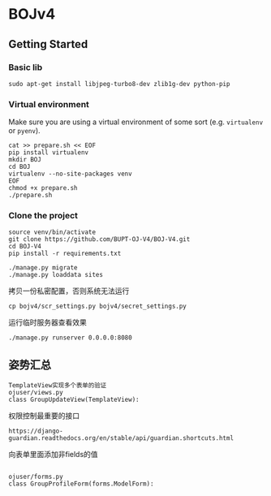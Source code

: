 # BOJv4

## Getting Started

### Basic lib

```
sudo apt-get install libjpeg-turbo8-dev zlib1g-dev python-pip
```
### Virtual environment

Make sure you are using a virtual environment of some sort (e.g. `virtualenv` or
`pyenv`).

```
cat >> prepare.sh << EOF
pip install virtualenv
mkdir BOJ
cd BOJ
virtualenv --no-site-packages venv
EOF
chmod +x prepare.sh
./prepare.sh
```

### Clone the project

```
source venv/bin/activate
git clone https://github.com/BUPT-OJ-V4/BOJ-V4.git
cd BOJ-V4
pip install -r requirements.txt 
```

```        
./manage.py migrate
./manage.py loaddata sites
```

拷贝一份私密配置，否则系统无法运行

```
cp bojv4/scr_settings.py bojv4/secret_settings.py

```

运行临时服务器查看效果
```
./manage.py runserver 0.0.0.0:8080

```

## 姿势汇总
```
TemplateView实现多个表单的验证
ojuser/views.py
class GroupUpdateView(TemplateView):
```
权限控制最重要的接口
```
https://django-guardian.readthedocs.org/en/stable/api/guardian.shortcuts.html
```
向表单里面添加非fields的值
```

ojuser/forms.py
class GroupProfileForm(forms.ModelForm):
```

